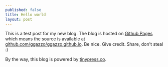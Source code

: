 ```yaml
---
published: false
title: Hello world
layout: post
---
```

This is a test post for my new blog. The blog is hosted on [Github Pages](http://pages.github.com/) which means the source is available at [github.com/ggazzo/ggazzo.github.io](http://github.com/ggazzo/ggazzo.github.io). Be nice. Give credit. Share, don't steal :)

By the way, this blog is powered by [tinypress.co](https://tinypress.co).